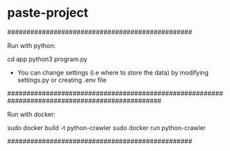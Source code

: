 # paste-project

################################################

Run with python:

cd app
python3 program.py

* You can change settings (i.e where to store the data) by modifying settings.py or creating .env file

################################################################################################

Run with docker:

sudo docker build -t python-crawler
sudo docker run python-crawler

################################################
